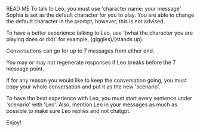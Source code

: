 READ ME
To talk to Leo, you must use 'character name: your message'
Sophia is set as the default character for you to play.
You are able to change the default character in the prompt, however, this is not advised.

To have a better experience talking to Leo, use '(what the character you are playing does or did)' for example, (giggles)/(stands up).

Conversations can go for up to 7 messages from either end. 

You may or may not regenerate responses if Leo breaks before the 7 message point.

If for any reason you would like to keep the conversation going, you must copy your whole conversation and put it as the new 'scenario'.

To have the best experience with Leo, you must start every sentence under 'scenario' with 'Leo'.
Also, mention Leo in your messages as much as possible to make sure Leo replies and not chatgpt.

Enjoy!

